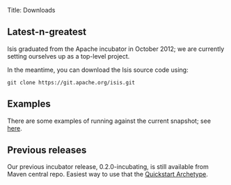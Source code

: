 Title: Downloads

## Latest-n-greatest

Isis graduated from the Apache incubator in October 2012; we are currently setting ourselves up as a top-level project.

In the meantime, you can download the Isis source code using:

    git clone https://git.apache.org/isis.git


## Examples

There are some examples of running against the current snapshot; see [here](getting-started/examples.html).

## Previous releases

Our previous incubator release, 0.2.0-incubating, is still available from Maven central repo.  Easiest way to use that the [Quickstart Archetype](getting-started/quickstart-archetype.html).
